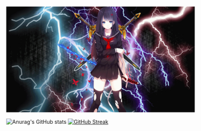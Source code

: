 [![MasterHead](dcyab75-9ac13a29-d1c4-4807-a669-b94fe5c22a66.gif)](https://github.com/slayywrld)

![Anurag's GitHub stats](https://github-readme-stats.vercel.app/api?username=slayywrld&show_icons=true&theme=radical)
[![GitHub Streak](https://github-readme-streak-stats.herokuapp.com/?user=slayywrld)](https://git.io/streak-stats)
